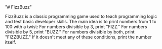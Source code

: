"# FizzBuzz" 

FizzBuzz is a classic programming game used to teach programming logic and test basic developer skills. The main idea is to print numbers from 1 to 100 with a twist: For numbers divisible by 3, print "FIZZ." For numbers divisible by 5, print "BUZZ." For numbers divisible by both, print "FIZZBUZZ." If it doesn't meet any of these conditions, print the number itself.

